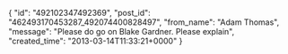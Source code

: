  {
   "id": "492102347492369",
   "post_id": "462493170453287_492074400828497",
   "from_name": "Adam Thomas",
   "message": "Please do go on Blake Gardner. Please explain",
   "created_time": "2013-03-14T11:33:21+0000"
 }
